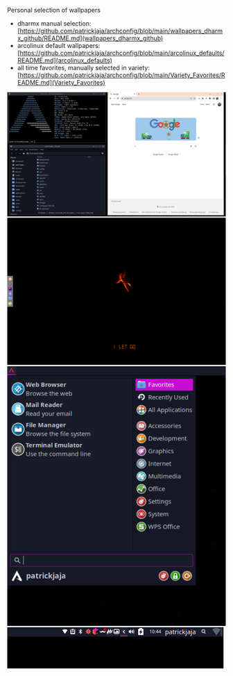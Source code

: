 Personal selection of wallpapers
 - dharmx manual selection: [https://github.com/patrickjaja/archconfig/blob/main/wallpapers_dharmx_github/README.md](wallpapers_dharmx_github)
 - arcolinux default wallpapers: [https://github.com/patrickjaja/archconfig/blob/main/arcolinux_defaults/README.md](arcolinux_defaults)
 - all time favorites, manually selected in variety: [https://github.com/patrickjaja/archconfig/blob/main/Variety_Favorites/README.md](Variety_Favorites)


![desktop1.png](desktop1.png)
![desktop2.png](desktop2.png)
![desktop3.png](desktop3.png)
![desktop4.png](desktop4.png)
